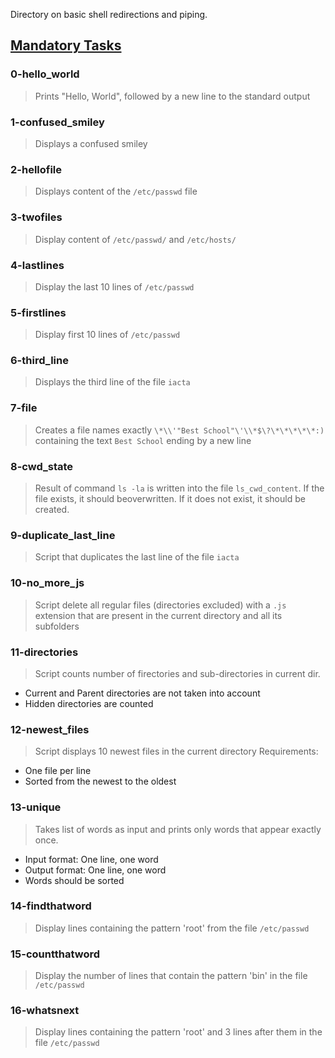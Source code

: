 Directory on basic shell redirections and piping.

## <u>Mandatory Tasks</u>
### 0-hello_world
> Prints "Hello, World", followed by a new line to the standard output

### 1-confused_smiley
> Displays a confused smiley

### 2-hellofile
> Displays content of the `/etc/passwd` file

### 3-twofiles
> Display content of `/etc/passwd/` and `/etc/hosts/`

### 4-lastlines
> Display the last 10 lines of `/etc/passwd`

### 5-firstlines
> Display first 10 lines of `/etc/passwd`

### 6-third_line
> Displays the third line of the file `iacta`

### 7-file
> Creates a file names exactly `\*\\'"Best School"\'\\*$\?\*\*\*\*\*:)` containing the text `Best School` ending by a new line

### 8-cwd_state
> Result of command `ls -la` is written into the file `ls_cwd_content`. If the file exists, it should beoverwritten. If it does not exist, it should be created.

### 9-duplicate_last_line
> Script that duplicates the last line of the file `iacta`

### 10-no_more_js
> Script delete all regular files (directories excluded) with a `.js` extension that are present in the current directory and all its subfolders

### 11-directories
> Script counts number of firectories and sub-directories in current dir.
* Current and Parent directories are not taken into account
* Hidden directories are counted

### 12-newest_files
> Script displays 10 newest files in the current directory
Requirements:
* One file per line
* Sorted from the newest to the oldest

### 13-unique
> Takes list of words as input and prints only words that appear exactly once.
* Input format: One line, one word
* Output format: One line, one word
* Words should be sorted

### 14-findthatword
> Display lines containing the pattern 'root' from the file `/etc/passwd`

### 15-countthatword
> Display the number of lines that contain the pattern 'bin' in the file `/etc/passwd`

### 16-whatsnext
> Display lines containing the pattern 'root' and 3 lines after them in the file `/etc/passwd`


